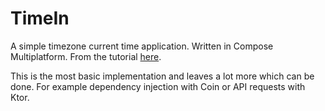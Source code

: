 # TimeIn 

A simple timezone current time application. Written in Compose Multiplatform. From the tutorial [here](https://www.jetbrains.com/help/kotlin-multiplatform-dev/compose-multiplatform-new-project.html#improve-the-style).

This is the most basic implementation and leaves a lot more which can be done. For example dependency injection with Coin or API requests with Ktor.